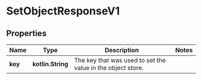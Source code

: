 
# SetObjectResponseV1

## Properties
Name | Type | Description | Notes
------------ | ------------- | ------------- | -------------
**key** | **kotlin.String** | The key that was used to set the value in the object store. | 



